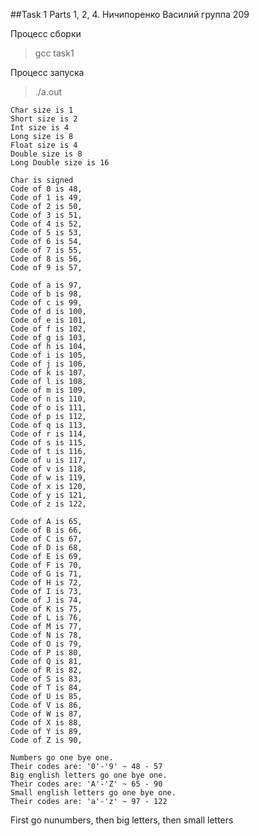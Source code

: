 ##Task 1
Parts 1, 2, 4.
Ничипоренко Василий
группа 209

Процесс сборки
>gcc task1

Процесс запуска
>./a.out

    Char size is 1
    Short size is 2
    Int size is 4
    Long size is 8
    Float size is 4
    Double size is 8
    Long Double size is 16

    Char is signed
    Code of 0 is 48,
    Code of 1 is 49,
    Code of 2 is 50,
    Code of 3 is 51,
    Code of 4 is 52,
    Code of 5 is 53,
    Code of 6 is 54,
    Code of 7 is 55,
    Code of 8 is 56,
    Code of 9 is 57,

    Code of a is 97,
    Code of b is 98,
    Code of c is 99,
    Code of d is 100,
    Code of e is 101,
    Code of f is 102,
    Code of g is 103,
    Code of h is 104,
    Code of i is 105,
    Code of j is 106,
    Code of k is 107,
    Code of l is 108,
    Code of m is 109,
    Code of n is 110,
    Code of o is 111,
    Code of p is 112,
    Code of q is 113,
    Code of r is 114,
    Code of s is 115,
    Code of t is 116,
    Code of u is 117,
    Code of v is 118,
    Code of w is 119,
    Code of x is 120,
    Code of y is 121,
    Code of z is 122,

    Code of A is 65,
    Code of B is 66,
    Code of C is 67,
    Code of D is 68,
    Code of E is 69,
    Code of F is 70,
    Code of G is 71,
    Code of H is 72,
    Code of I is 73,
    Code of J is 74,
    Code of K is 75,
    Code of L is 76,
    Code of M is 77,
    Code of N is 78,
    Code of O is 79,
    Code of P is 80,
    Code of Q is 81,
    Code of R is 82,
    Code of S is 83,
    Code of T is 84,
    Code of U is 85,
    Code of V is 86,
    Code of W is 87,
    Code of X is 88,
    Code of Y is 89,
    Code of Z is 90,

    Numbers go one bye one.
    Their codes are: '0'-'9' ~ 48 - 57
    Big english letters go one bye one.
    Their codes are: 'A'-'Z' ~ 65 - 90
    Small english letters go one bye one.
    Their codes are: 'a'-'z' ~ 97 - 122
First go nunumbers, then big letters, then small letters



